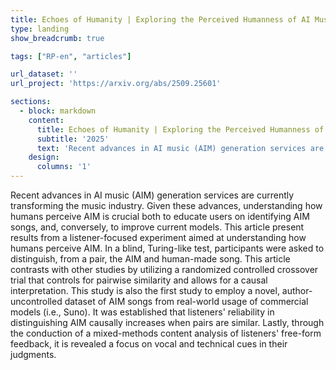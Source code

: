 ```yaml
---
title: Echoes of Humanity | Exploring the Perceived Humanness of AI Music
type: landing
show_breadcrumb: true

tags: ["RP-en", "articles"]

url_dataset: ''
url_project: 'https://arxiv.org/abs/2509.25601'

sections:
  - block: markdown
    content:
      title: Echoes of Humanity | Exploring the Perceived Humanness of AI Music
      subtitle: '2025'
      text: 'Recent advances in AI music (AIM) generation services are currently transforming the music industry. Given these advances, understanding how humans perceive AIM is crucial both to educate users on identifying AIM songs, and, conversely, to improve current models. This article present results from a listener-focused experiment aimed at understanding how humans perceive AIM. In a blind, Turing-like test, participants were asked to distinguish, from a pair, the AIM and human-made song. This article contrasts with other studies by utilizing a randomized controlled crossover trial that controls for pairwise similarity and allows for a causal interpretation. This study is also the first study to employ a novel, author-uncontrolled dataset of AIM songs from real-world usage of commercial models (i.e., Suno). It was established that listeners' reliability in distinguishing AIM causally increases when pairs are similar. Lastly, through the conduction of a mixed-methods content analysis of listeners' free-form feedback, it is revealed a focus on vocal and technical cues in their judgments.'
    design:
      columns: '1'
---
```


Recent advances in AI music (AIM) generation services are currently transforming the music industry. Given these advances, understanding how humans perceive AIM is crucial both to educate users on identifying AIM songs, and, conversely, to improve current models. This article present results from a listener-focused experiment aimed at understanding how humans perceive AIM. In a blind, Turing-like test, participants were asked to distinguish, from a pair, the AIM and human-made song. This article contrasts with other studies by utilizing a randomized controlled crossover trial that controls for pairwise similarity and allows for a causal interpretation. This study is also the first study to employ a novel, author-uncontrolled dataset of AIM songs from real-world usage of commercial models (i.e., Suno). It was established that listeners' reliability in distinguishing AIM causally increases when pairs are similar. Lastly, through the conduction of a mixed-methods content analysis of listeners' free-form feedback, it is revealed a focus on vocal and technical cues in their judgments.
